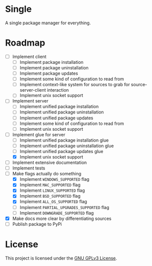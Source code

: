 # Single
A single package manager for everything.

# Roadmap
 - [ ] Implement client
    - [ ] Implement package installation
    - [ ] Implement package uninstallation
    - [ ] Implement package updates
    - [ ] Implement some kind of configuration to read from
    - [ ] Implement context-like system for sources to grab for source-server-client interaction
    - [ ] Implement unix socket support
 - [ ] Implement server
    - [ ] Implement unified package installation
    - [ ] Implement unified package uninstallation
    - [ ] Implement unified package updates
    - [ ] Implement some kind of configuration to read from
    - [ ] Implement unix socket support
 - [ ] Implement glue for server
    - [ ] Implement unified package installation glue
    - [ ] Implement unified package uninstallation glue
    - [ ] Implement unified package updates glue
    - [x] Implement unix socket support
 - [ ] Implement extensive documentation
 - [ ] Implement tests
 - [ ] Make flags actually do something
    - [x] Implement `WINDOWS_SUPPORTED` flag
    - [x] Implement `MAC_SUPPORTED` flag
    - [x] Implement `LINUX_SUPPORTED` flag
    - [x] Implement `BSD_SUPPORTED` flag
    - [x] Implement `ALL_OS_SUPPORTED` flag
    - [ ] Implement `PARTIAL_UPGRADES_SUPPORTED` flag 
    - [ ] Implement `DOWNGRADE_SUPPORTED` flag
 - [x] Make docs more clear by differentiating sources
 - [ ] Publish package to PyPi

# License
This project is licensed under the [GNU GPLv3 License](https://choosealicense.com/licenses/gpl-3.0/).

